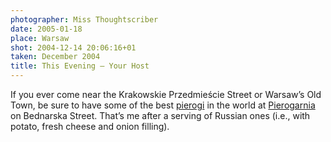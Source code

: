 ```yaml
---
photographer: Miss Thoughtscriber
date: 2005-01-18
place: Warsaw
shot: 2004-12-14 20:06:16+01
taken: December 2004
title: This Evening – Your Host
---
```


If you ever come near the Krakowskie Przedmieście Street or Warsaw’s Old Town, be sure to have some of the best [pierogi](http://en.wikipedia.org/wiki/Pierogi) in the world at [Pierogarnia](http://warsawvoice.pl/view/6558) on Bednarska Street. That’s me after a serving of Russian ones (i.e., with potato, fresh cheese and onion filling).

